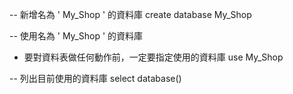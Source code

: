 -- 新增名為 ' My_Shop ' 的資料庫
create database My_Shop

-- 使用名為 ' My_Shop ' 的資料庫
* 要對資料表做任何動作前，一定要指定使用的資料庫
use My_Shop

-- 列出目前使用的資料庫
select database()

